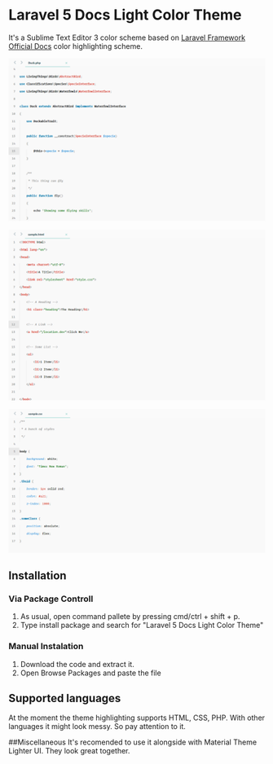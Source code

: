 # Laravel 5 Docs Light Color Theme
It's a Sublime Text Editor 3 color scheme based on [Laravel Framework Official Docs](http://laravel.com) color highlighting scheme.

![The laravel docs light](https://github.com/yos-virtus/laravel_docs_light_color_scheme/raw/master/screenshots/sh_laravel_5_docs_1.png)

![The laravel docs light](https://github.com/yos-virtus/laravel_docs_light_color_scheme/raw/master/screenshots/sh_laravel_5_docs_2.png)

![The laravel docs light](https://github.com/yos-virtus/laravel_docs_light_color_scheme/raw/master/screenshots/sh_laravel_5_docs_3.png)

## Installation

### Via Package Controll
1. As usual, open command pallete by pressing cmd/ctrl + shift + p.
2. Type install package and search for "Laravel 5 Docs Light Color Theme"

### Manual Instalation
1. Download the code and extract it.
2. Open Browse Packages and paste the file

## Supported languages
At the moment the theme highlighting supports HTML, CSS, PHP. With other languages it might look messy. So pay attention to it. 

##Miscellaneous
It's recomended to use it alongside with Material Theme Lighter UI. They look great together.